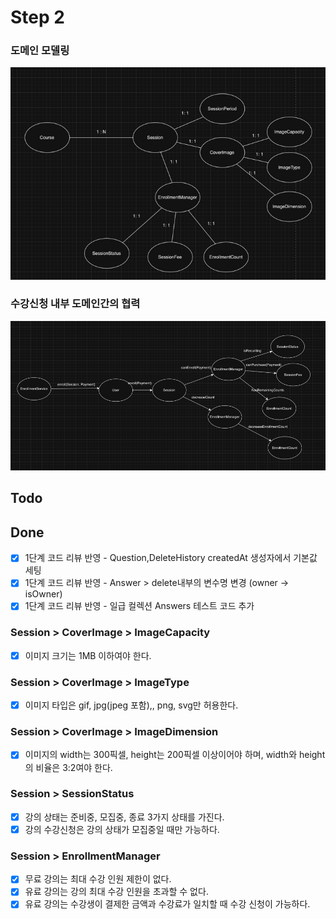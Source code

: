 # Step 2

### 도메인 모델링

![img_1.png](../courses/image/img_1.png)

### 수강신청 내부 도메인간의 협력

![img.png](../courses/image/img.png)

## Todo

## Done

- [X] 1단계 코드 리뷰 반영 - Question,DeleteHistory createdAt 생성자에서 기본값 세팅
- [X] 1단계 코드 리뷰 반영 - Answer > delete내부의 변수명 변경 (owner -> isOwner)
- [X] 1단계 코드 리뷰 반영 - 일급 컬렉션 Answers 테스트 코드 추가

### Session > CoverImage > ImageCapacity

- [X] 이미지 크기는 1MB 이하여야 한다.

### Session > CoverImage > ImageType

- [X] 이미지 타입은 gif, jpg(jpeg 포함),, png, svg만 허용한다.

### Session > CoverImage > ImageDimension

- [X] 이미지의 width는 300픽셀, height는 200픽셀 이상이어야 하며, width와 height의 비율은 3:2여야 한다.

### Session > SessionStatus

- [X] 강의 상태는 준비중, 모집중, 종료 3가지 상태를 가진다.
- [X] 강의 수강신청은 강의 상태가 모집중일 때만 가능하다.

### Session > EnrollmentManager

- [X] 무료 강의는 최대 수강 인원 제한이 없다.
- [X] 유료 강의는 강의 최대 수강 인원을 초과할 수 없다.
- [X] 유료 강의는 수강생이 결제한 금액과 수강료가 일치할 때 수강 신청이 가능하다.
